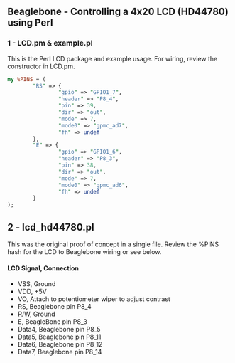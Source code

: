 ## Beaglebone - Controlling a 4x20 LCD (HD44780) using Perl

### 1 - LCD.pm & example.pl

This is the Perl LCD package and example usage.  For wiring, review the constructor in LCD.pm.

```perl
my %PINS = (
        "RS" => {
                "gpio" => "GPIO1_7",
                "header" => "P8_4",
                "pin" => 39,
                "dir" => "out",
                "mode" => 7,
                "mode0" => "gpmc_ad7",
                "fh" => undef
        },
        "E" => {
                "gpio" => "GPIO1_6",
                "header" => "P8_3",
                "pin" => 38,
                "dir" => "out",
                "mode" => 7,
                "mode0" => "gpmc_ad6",
                "fh" => undef
        }
);
```


2 - lcd_hd44780.pl
-------------
This was the original proof of concept in a single file.  Review the %PINS hash for the LCD to 
Beaglebone wiring or see below. 

#### LCD Signal, Connection

* VSS, Ground
* VDD, +5V
* VO, Attach to potentiometer wiper to adjust contrast
* RS, Beaglebone pin P8_4
* R/W, Ground
* E, BeagleBone pin P8_3
* Data4, Beaglebone pin P8_5
* Data5, Beaglebone pin P8_11
* Data6, Beaglebone pin P8_12
* Data7, Beaglebone pin P8_14

